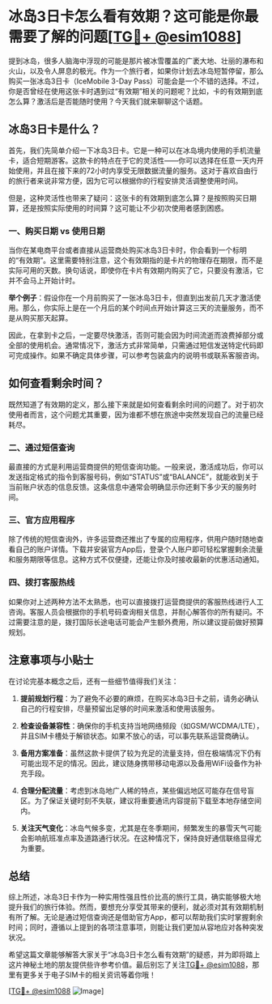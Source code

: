 # 冰岛3日卡怎么看有效期？这可能是你最需要了解的问题[[TG💪+ @esim1088](https://t.me/s/esim1088)]

提到冰岛，很多人脑海中浮现的可能是那片被冰雪覆盖的广袤大地、壮丽的瀑布和火山，以及令人屏息的极光。作为一个旅行者，如果你计划去冰岛短暂停留，那么购买一张冰岛3日卡（IceMobile 3-Day Pass）可能会是一个不错的选择。不过，你是否曾经在使用这张卡时遇到过“有效期”相关的问题呢？比如，卡的有效期到底怎么算？激活后是否能随时使用？今天我们就来聊聊这个话题。

## 冰岛3日卡是什么？

首先，我们先简单介绍一下冰岛3日卡。它是一种可以在冰岛境内使用的手机流量卡，适合短期游客。这款卡的特点在于它的灵活性——你可以选择在任意一天内开始使用，并且在接下来的72小时内享受无限数据流量的服务。这对于喜欢自由行的旅行者来说非常方便，因为它可以根据你的行程安排灵活调整使用时间。

但是，这种灵活性也带来了疑问：这张卡的有效期到底怎么算？是按照购买日期算，还是按照实际使用的时间算？这可能让不少初次使用者感到困惑。

### 一、购买日期 vs 使用日期

当你在某电商平台或者直接从运营商处购买冰岛3日卡时，你会看到一个标明的“有效期”。这里需要特别注意，这个有效期指的是卡片的物理存在期限，而不是实际可用的天数。换句话说，即使你在卡片有效期内购买了它，只要没有激活，它并不会马上开始计时。

**举个例子**：假设你在一个月前购买了一张冰岛3日卡，但直到出发前几天才激活使用。那么，你实际上是在一个月后的某个时间点开始计算这三天的流量服务，而不是从购买那天起算。

因此，在拿到卡之后，一定要尽快激活，否则可能会因为时间流逝而浪费掉部分或全部的使用机会。通常情况下，激活方式非常简单，只需通过短信发送特定代码即可完成操作。如果不确定具体步骤，可以参考包装盒内的说明书或联系客服咨询。

## 如何查看剩余时间？

既然知道了有效期的定义，那么接下来就是如何查看剩余时间的问题了。对于初次使用者而言，这个问题尤其重要，因为谁都不想在旅途中突然发现自己的流量已经耗尽。

### 二、通过短信查询

最直接的方式是利用运营商提供的短信查询功能。一般来说，激活成功后，你可以发送指定格式的指令到客服号码，例如“STATUS”或“BALANCE”，就能收到关于当前账户状态的信息反馈。这条信息中通常会明确显示你还剩下多少天的服务时间。

### 三、官方应用程序

除了传统的短信查询外，许多运营商还推出了专属的应用程序，供用户随时随地查看自己的账户详情。下载并安装官方App后，登录个人账户即可轻松掌握剩余流量和服务期限等信息。这种方式不仅便捷，还能让你及时接收最新的优惠活动通知。

### 四、拨打客服热线

如果你对上述两种方法不太熟悉，也可以直接拨打运营商提供的客服热线进行人工咨询。客服人员会根据你的手机号码查询相关信息，并耐心解答你的所有疑问。不过需要注意的是，拨打国际长途电话可能会产生额外费用，所以建议提前做好预算规划。

## 注意事项与小贴士

在讨论完基本概念之后，还有一些细节值得我们关注：

1. **提前规划行程**：为了避免不必要的麻烦，在购买冰岛3日卡之前，请务必确认自己的行程安排，尽量预留出足够的时间来激活和使用该服务。

2. **检查设备兼容性**：确保你的手机支持当地网络频段（如GSM/WCDMA/LTE），并且SIM卡槽处于解锁状态。如果不放心的话，可以事先联系运营商确认。

3. **备用方案准备**：虽然这款卡提供了较为充足的流量支持，但在极端情况下仍有可能出现不足的情况。因此，建议随身携带移动电源以及备用WiFi设备作为补充手段。

4. **合理分配流量**：考虑到冰岛地广人稀的特点，某些偏远地区可能存在信号盲区。为了保证关键时刻不失联，建议将重要通讯内容提前下载至本地存储空间内。

5. **关注天气变化**：冰岛气候多变，尤其是在冬季期间，频繁发生的暴雪天气可能会影响航班准点率及道路通行状况。在这种情况下，保持良好通信联络显得尤为重要。

## 总结

综上所述，冰岛3日卡作为一种实用性强且性价比高的旅行工具，确实能够极大地提升我们的旅行体验。然而，要想充分享受其带来的便利，就必须对其有效期机制有所了解。无论是通过短信查询还是借助官方App，都可以帮助我们实时掌握剩余时间；同时，遵循以上提到的各项注意事项，则能让我们更加从容地应对各种突发状况。

希望这篇文章能够解答大家关于“冰岛3日卡怎么看有效期”的疑惑，并为即将踏上这片神秘土地的朋友提供些许参考价值。最后别忘了关注[TG💪+ @esim1088](https://t.me/s/esim1088)，那里有更多关于电子SIM卡的相关资讯等着你哦！

[[TG💪+ @esim1088](https://t.me/s/esim1088) ![Image](https://i.postimg.cc/4NQfJmqS/Snipaste-2025-05-13-00-14-12.png)]